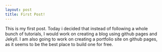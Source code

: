 ```yaml
---
layout: post
title: First Post!
---
```


This is my first post.
Today i decided that instead of following a whole bunch of tutorials, I would work on creating a blog using github pages and Jekyll. 
I am also going to work on creating a portfolio site on github pages, as it seems to be the best place to build one for free. 


